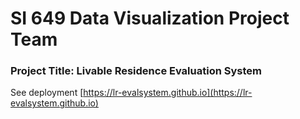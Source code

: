 # SI 649 Data Visualization Project Team

### Project Title: Livable Residence Evaluation System

See deployment [https://lr-evalsystem.github.io](https://lr-evalsystem.github.io)
